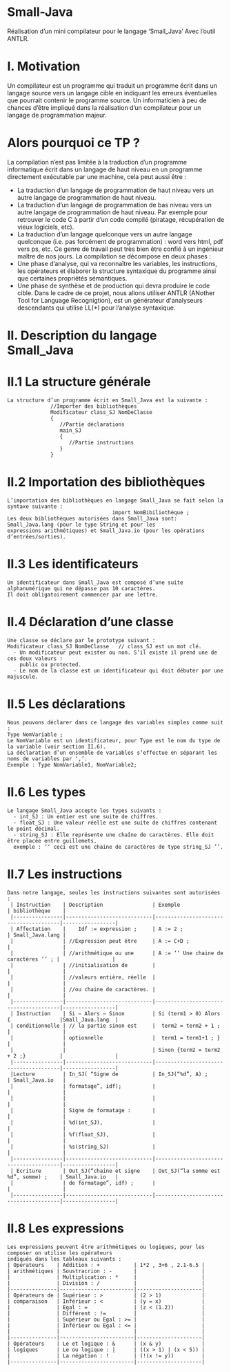 # Small-Java
Réalisation d’un mini compilateur pour le langage ‘Small_Java’ Avec l’outil ANTLR.

# I. Motivation
Un compilateur est un programme qui traduit un programme écrit dans un langage source vers un
langage cible en indiquant les erreurs éventuelles que pourrait contenir le programme source. Un
informaticien à peu de chances d’être impliqué dans la réalisation d’un compilateur pour un langage de
programmation majeur.

# Alors pourquoi ce TP ?
La compilation n’est pas limitée à la traduction d’un programme informatique écrit dans un langage de
haut niveau en un programme directement exécutable par une machine, cela peut aussi être :
   - La traduction d’un langage de programmation de haut niveau vers un autre langage de
     programmation de haut niveau.
   - La traduction d’un langage de programmation de bas niveau vers un autre langage de
     programmation de haut niveau. Par exemple pour retrouver le code C à partir d’un code compilé
     (piratage, récupération de vieux logiciels, etc).
   - La traduction d’un langage quelconque vers un autre langage quelconque (i.e. pas forcément de
     programmation) : word vers html, pdf vers ps, etc.
     Ce genre de travail peut très bien être confié à un ingénieur maître de nos jours.
     La compilation se décompose en deux phases :
   - Une phase d’analyse, qui va reconnaître les variables, les instructions, les opérateurs et élaborer la
     structure syntaxique du programme ainsi que certaines propriétés sémantiques.
   - Une phase de synthèse et de production qui devra produire le code cible.
     Dans le cadre de ce projet, nous allons utiliser ANTLR (ANother Tool for Language Recognigtion), est
     un générateur d'analyseurs descendants qui utilise LL(*) pour l’analyse syntaxique.

# II. Description du langage Small_Java
  # II.1 La structure générale
    La structure d’un programme écrit en Small_Java est la suivante :
                  //Importer des bibliothèques
                  Modificateur class_SJ NomDeClasse
                  {
                     //Partie déclarations
                     main_SJ
                     {
                        //Partie instructions
                     }
                  }
               
  # II.2 Importation des bibliothèques
    L’importation des bibliothèques en langage Small_Java se fait selon la syntaxe suivante :
                                      import NomBibiliothèque ;
    Les deux bibliothèques autorisées dans Small_Java sont: Small_Java.lang (pour le type String et pour les
    expressions arithmétiques) et Small_Java.io (pour les opérations d’entrées/sorties).
  # II.3 Les identificateurs
    Un identificateur dans Small_Java est composé d’une suite alphanumérique qui ne dépasse pas 10 caractères. 
    Il doit obligatoirement commencer par une lettre.
  # II.4 Déclaration d’une classe
    Une classe se déclare par le prototype suivant :
    Modificateur class_SJ NomDeClasse   // class_SJ est un mot clé.
      - Un modificateur peut exister ou non. S’il existe il prend une de ces deux valeurs :
        public ou protected.
      - Le nom de la classe est un identificateur qui doit débuter par une majuscule.
  # II.5 Les déclarations
    Nous pouvons déclarer dans ce langage des variables simples comme suit :
    Type NomVariable ;
    Le NomVariable est un identificateur, pour Type est le nom du type de la variable (voir section II.6).
    La déclaration d’un ensemble de variables s’effectue en séparant les noms de variables par ‘,’.
    Exemple : Type NomVariable1, NomVariable2;
  # II.6 Les types
    Le langage Small_Java accepte les types suivants :
      - int_SJ : Un entier est une suite de chiffres.
      - float_SJ : Une valeur réelle est une suite de chiffres contenant le point décimal.
      - string_SJ : Elle représente une chaîne de caractères. Elle doit être placée entre guillemets,
      exemple : ‘‘ ceci est une chaine de caractères de type string_SJ ’’.
  # II.7 Les instructions
    Dans notre langage, seules les instructions suivantes sont autorisées :     
     | Instruction    | Description                | Exemple                               | bibliothèque    |
     |----------------|----------------------------|---------------------------------------|-----------------|
     | Affectation    |    Idf := expression ;     | A := 2 ;                              | Small_Java.lang |
     |                | //Expression peut être     | A := C+D ;                            |                 |
     |                | //arithmétique ou une      | A := ‘‘ Une chaine de caractères ’’ ; |                 |
     |                | //initialisation de        |                                       |                 |
     |                | //valeurs entière, réelle  |                                       |                 |
     |                | //ou chaine de caractères. |                                       |                 | 
     |----------------|----------------------------|---------------------------------------|-----------------|   
     | Instruction    | Si – Alors – Sinon         | Si (term1 > 0) Alors {                |Small_Java.lang  |
     | conditionnelle | // la partie sinon est     |  term2 = term2 + 1 ;                  |                 |
     |                | optionnelle                |  term1 = term1+1 ; }                  |                 | 
     |                |                            | Sinon {term2 = term2 + 2 ;}           |                 | 
     |----------------|----------------------------|---------------------------------------|-----------------|
     |Lecture         | In_SJ( “Signe de           | In_SJ(“%d”, A) ;                      | Small_Java.io   |
     |                | formatage”, idf);          |                                       |                 | 
     |                |                            |                                       |                 | 
     |                | Signe de formatage :       |                                       |                 |
     |                | %d(int_SJ),                |                                       |                 |
     |                | %f(float_SJ),              |                                       |                 |
     |                | %s(string_SJ)              |                                       |                 |
     |----------------|----------------------------|---------------------------------------|-----------------|
     | Ecriture       | Out_SJ(“chaine et signe    | Out_SJ(“la somme est %d”, somme) ;    | Small_Java.io   |
     |                | de formatage”, idf) ;      |                                       |                 |
     |----------------|----------------------------|---------------------------------------|-----------------|
     
  # II.8 Les expressions
    Les expressions peuvent être arithmétiques ou logiques, pour les composer on utilise les opérateurs
    indiqués dans les tableaux suivants : 
    | Opérateurs    | Addition : +           | 1*2 , 3+6 , 2.1-6.5 |
    | arithmétiques | Soustracrion : -       |                     |
    |               | Multiplication : *     |                     |
    |               | Division : /           |                     |
    |---------------|------------------------|---------------------|
    | Opérateurs de | Supérieur : >          | (2 > 1)             |
    | comparaison   | Inférieur : <          | (y = x)             |
    |               | Egal : =               | (z < (1.2))         |  
    |               | Différent : !=         |                     |
    |               | Supérieur ou Egal : >= |                     |
    |               | Inférieur ou Egal : <= |                     |
    |               |                        |                     |
    |---------------|------------------------|---------------------| 
    | Opérateurs    | Le et logique : &      | (x & y)             |
    | logiques      | Le ou logique : |      | ((x > 1) | (x < 5)) |
    |               | La négation : !        | (!(x != y))         |
    |---------------|------------------------|---------------------|  
    
